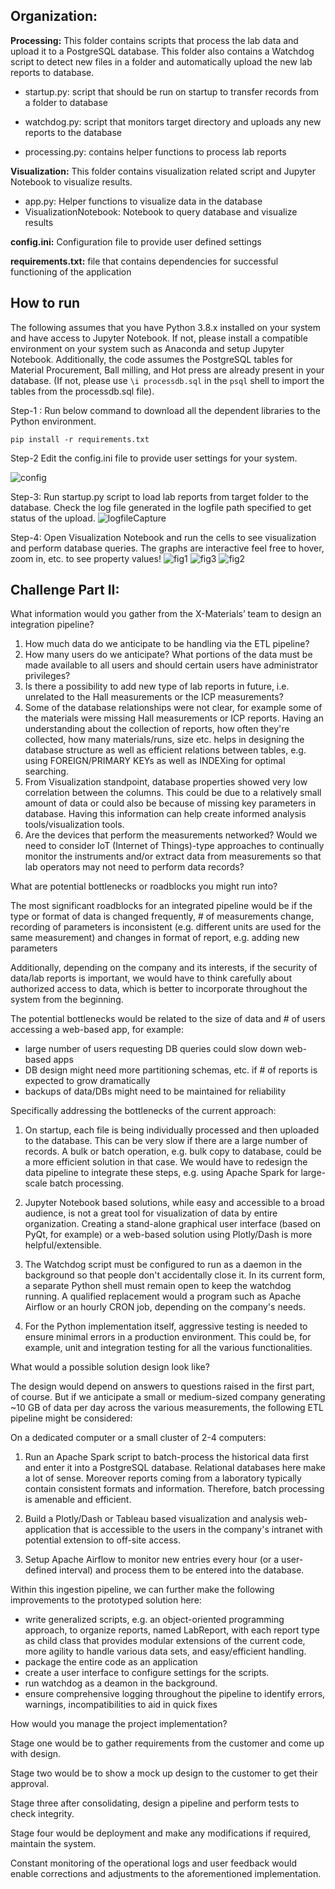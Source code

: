 ## Organization:
**Processing:** This folder contains scripts that process the lab data and upload it to a PostgreSQL database. This folder also contains a Watchdog script to detect new files in a folder and automatically upload the new lab reports to database.

 - startup.py: script that should be run on startup to transfer records
   from a folder to database
   
  - watchdog.py: script that monitors target directory and uploads any new reports to the database
  
   - processing.py: contains helper functions to process lab reports

**Visualization:** This folder contains visualization related script and Jupyter Notebook to visualize results.
- app.py:  Helper functions to visualize data in the database
- VisualizationNotebook: Notebook to query database and visualize results
 
 **config.ini:** Configuration file to provide user defined settings
 
 **requirements.txt:** file that contains dependencies for successful functioning of the application
 ## How to run
The following assumes that you have Python 3.8.x installed on your system and have access to Jupyter Notebook. If not, please install a compatible environment on your system such as Anaconda and setup Jupyter Notebook. Additionally, the code assumes the PostgreSQL tables for Material Procurement, Ball milling, and Hot press are already present in your database. (If not, please use ```\i processdb.sql``` in the ```psql``` shell to import the tables from the processdb.sql file). 

 Step-1 : Run below command to download all the dependent libraries to the Python environment.
 ```
 pip install -r requirements.txt
```
 Step-2 Edit the config.ini file to provide user settings for your system.

![config](https://user-images.githubusercontent.com/43352808/93659630-16558680-f9fc-11ea-98f6-0718c5401a2a.png)

Step-3: Run startup.py script to load lab reports from target folder to the database. Check the log file generated in the logfile path specified to get status of the upload.
 ![logfileCapture](https://user-images.githubusercontent.com/43352808/93659703-15712480-f9fd-11ea-9d69-b08dd771abef.PNG) 
 
 Step-4: Open Visualization Notebook and run the cells to see visualization and perform database queries. The graphs are interactive feel free to hover, zoom in, etc. to see property values!
 ![fig1](https://user-images.githubusercontent.com/43352808/93717853-4486b380-fb2d-11ea-8625-1bec0c44986a.PNG)
 ![fig3](https://user-images.githubusercontent.com/43352808/93659859-8a912980-f9fe-11ea-9e9b-2c87135836a3.PNG)
 ![fig2](https://user-images.githubusercontent.com/43352808/93659899-b0b6c980-f9fe-11ea-85b2-4a4bdc71223a.PNG)

## Challenge Part II: 

What information would you gather from the X-Materials’ team to design an
integration pipeline?
1) How much data do we anticipate to be handling via the ETL pipeline? 
2) How many users do we anticipate? What portions of the data must be made available to all users and should certain users have administrator privileges? 
3) Is there a possibility to add new type of lab reports in future, i.e. unrelated to the Hall measurements or the ICP measurements?
4) Some of the database relationships were not clear, for example some of the materials were missing Hall measurements or ICP reports. Having an understanding about the collection of reports, how often they're collected, how many materials/runs, size etc. helps in designing the database structure as well as efficient relations between tables, e.g. using FOREIGN/PRIMARY KEYs as well as INDEXing for optimal searching. 
5) From Visualization standpoint, database properties showed very low correlation between the columns. This could be due to a relatively small amount of data or could also be because of missing key parameters in database. Having this information can help create informed analysis tools/visualization tools. 
6) Are the devices that perform the measurements networked? Would we need to consider IoT (Internet of Things)-type approaches to continually monitor the instruments and/or extract data from measurements so that lab operators may not need to perform data records? 

What are potential bottlenecks or roadblocks you might run into?

The most significant roadblocks for an integrated pipeline would be if the type or format of data is changed frequently, # of measurements change, recording of parameters is inconsistent (e.g. different units are used for the same measurement) and changes in format of report, e.g. adding new parameters

Additionally, depending on the company and its interests, if the security of data/lab reports is important, we would have to think carefully about authorized access to data, which is better to incorporate throughout the system from the beginning.

The potential bottlenecks would be related to the size of data and # of users accessing a web-based app, for example: 
- large number of users requesting DB queries could slow down web-based apps
- DB design might need more partitioning schemas, etc. if # of reports is expected to grow dramatically
- backups of data/DBs might need to be maintained for reliability

Specifically addressing the bottlenecks of the current approach:

1) On startup, each file is being individually processed and then uploaded to the database. This can be very slow if there are a large number of records.  A bulk or batch operation, e.g. bulk copy to database, could be a more efficient solution in that case. We would have to redesign the data pipeline to integrate these steps, e.g. using Apache Spark for large-scale batch processing. 

2) Jupyter  Notebook based solutions, while easy and accessible to a broad audience, is not a great tool for visualization of data by entire organization. Creating a stand-alone graphical user interface (based on PyQt, for example) or a web-based solution using Plotly/Dash is more helpful/extensible. 

3) The Watchdog script must be configured to run as a daemon in the background so that people don't accidentally close it. In its current form, a separate Python shell must remain open to keep the watchdog running. A qualified replacement would a program such as Apache Airflow or an hourly CRON job, depending on the company's needs.

4) For the Python implementation itself, aggressive testing is needed to ensure minimal errors in a production environment. This could be, for example, unit and integration testing for all the various functionalities. 

What would a possible solution design look like?

The design would depend on answers to questions raised in the first part, of course. But if we anticipate a small or medium-sized company generating ~10 GB of data per day across the various measurements, the following ETL pipeline might be considered:

On a dedicated computer or a small cluster of 2-4 computers: 

1) Run an Apache Spark script to batch-process the historical data first and enter it into a PostgreSQL database. Relational databases here make a lot of sense. Moreover reports coming from a laboratory typically contain consistent formats and information. Therefore, batch processing is amenable and efficient. 

2) Build a Plotly/Dash or Tableau based visualization and analysis web-application that is accessible to the users in the company's intranet with potential extension to off-site access. 

3) Setup Apache Airflow to monitor new entries every hour (or a user-defined interval) and process them to be entered into the database. 

Within this ingestion pipeline, we can further make the following improvements to the prototyped solution here: 

- write generalized scripts, e.g. an object-oriented programming approach, to organize reports, named LabReport, with each report type as child class that provides modular extensions of the current code, more agility to handle various data sets, and easy/efficient handling. 
- package the entire code as an application
- create a user interface to configure settings for the scripts. 
- run watchdog as a deamon in the background. 
- ensure comprehensive logging throughout the pipeline to identify errors, warnings, incompatibilities to aid in quick fixes

How would you manage the project implementation?

Stage one would be to gather requirements from the customer and come up with design.

Stage two would be to show a mock up design to the customer to get their approval.

Stage three after consolidating, design a pipeline and perform tests to check integrity.

Stage four would be deployment and make any modifications if required, maintain the system.  

Constant monitoring of the operational logs and user feedback would enable corrections and adjustments to the aforementioned implementation. 
